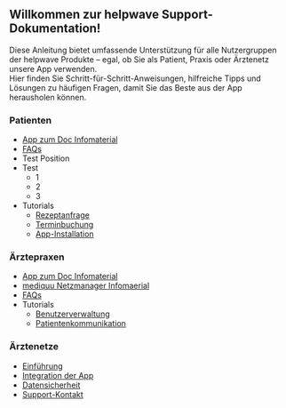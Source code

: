 ## Willkommen zur helpwave Support-Dokumentation!

Diese Anleitung bietet umfassende Unterstützung für alle Nutzergruppen der helpwave Produkte – egal, ob Sie als Patient, Praxis oder Ärztenetz unsere App verwenden.  
Hier finden Sie Schritt-für-Schritt-Anweisungen, hilfreiche Tipps und Lösungen zu häufigen Fragen, damit Sie das Beste aus der App herausholen können.

### Patienten
- [App zum Doc Infomaterial](./patienten/AppzumDoc.md)
- [FAQs](./patienten/faq.md)
- Test Position
- Test
    - 1
    - 2
    - 3 
- Tutorials
    - [Rezeptanfrage](./patienten/tutorials/rezeptanfrage.md)
    - [Terminbuchung](./patienten/tutorials/terminbuchung.md)
    - [App-Installation](./patienten/tutorials/installation.md)

### Ärztepraxen
- [App zum Doc Infomaterial](./praxen/AppzumDoc.md)
- [mediquu Netzmanager Infomaerial](./praxen/einrichtung.md)
- [FAQs](./praxen/faq.md)
- Tutorials
    - [Benutzerverwaltung](./praxen/tutorials/benutzerverwaltung.md)
    - [Patientenkommunikation](./praxen/tutorials/patientenkommunikation.md)

### Ärztenetze
- [Einführung](./aerztenetze/intro.md)
- [Integration der App](./aerztenetze/integration.md)
- [Datensicherheit](./aerztenetze/datensicherheit.md)
- [Support-Kontakt](./aerztenetze/support.md)
